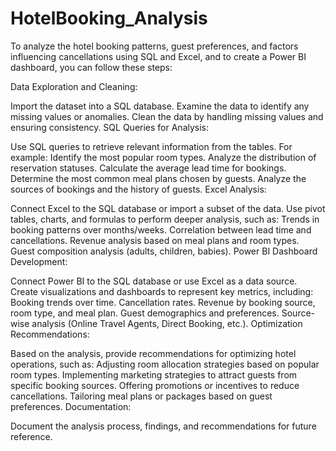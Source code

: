 # HotelBooking_Analysis 
To analyze the hotel booking patterns, guest preferences, and factors influencing cancellations using SQL and Excel, and to create a Power BI dashboard, you can follow these steps:

Data Exploration and Cleaning:

Import the dataset into a SQL database.
Examine the data to identify any missing values or anomalies.
Clean the data by handling missing values and ensuring consistency.
SQL Queries for Analysis:

Use SQL queries to retrieve relevant information from the tables. For example:
Identify the most popular room types.
Analyze the distribution of reservation statuses.
Calculate the average lead time for bookings.
Determine the most common meal plans chosen by guests.
Analyze the sources of bookings and the history of guests.
Excel Analysis:

Connect Excel to the SQL database or import a subset of the data.
Use pivot tables, charts, and formulas to perform deeper analysis, such as:
Trends in booking patterns over months/weeks.
Correlation between lead time and cancellations.
Revenue analysis based on meal plans and room types.
Guest composition analysis (adults, children, babies).
Power BI Dashboard Development:

Connect Power BI to the SQL database or use Excel as a data source.
Create visualizations and dashboards to represent key metrics, including:
Booking trends over time.
Cancellation rates.
Revenue by booking source, room type, and meal plan.
Guest demographics and preferences.
Source-wise analysis (Online Travel Agents, Direct Booking, etc.).
Optimization Recommendations:

Based on the analysis, provide recommendations for optimizing hotel operations, such as:
Adjusting room allocation strategies based on popular room types.
Implementing marketing strategies to attract guests from specific booking sources.
Offering promotions or incentives to reduce cancellations.
Tailoring meal plans or packages based on guest preferences.
Documentation:

Document the analysis process, findings, and recommendations for future reference.
